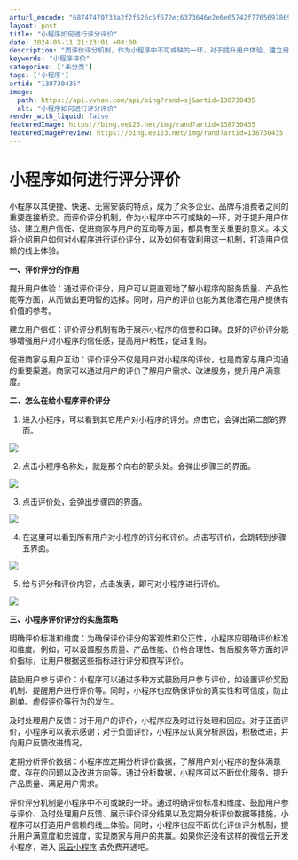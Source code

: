 ```yaml
---
arturl_encode: "68747470733a2f2f626c6f672e:6373646e2e6e65742f77656978696e5f34333039363338322f:61727469636c652f64657461696c732f313338373330343335"
layout: post
title: "小程序如何进行评分评价"
date: 2024-05-11 21:23:01 +08:00
description: "而评价评分机制，作为小程序中不可或缺的一环，对于提升用户体验、建立用户信任、促进商家与用户的互动等方"
keywords: "小程序评价"
categories: ['未分类']
tags: ['小程序']
artid: "138730435"
image:
  path: https://api.vvhan.com/api/bing?rand=sj&artid=138730435
  alt: "小程序如何进行评分评价"
render_with_liquid: false
featuredImage: https://bing.ee123.net/img/rand?artid=138730435
featuredImagePreview: https://bing.ee123.net/img/rand?artid=138730435
---
```


# 小程序如何进行评分评价

小程序以其便捷、快速、无需安装的特点，成为了众多企业、品牌与消费者之间的重要连接桥梁。而评价评分机制，作为小程序中不可或缺的一环，对于提升用户体验、建立用户信任、促进商家与用户的互动等方面，都具有至关重要的意义。本文将介绍用户如何对小程序进行评价评分，以及如何有效利用这一机制，打造用户信赖的线上体验。

**一、评价评分的作用**

提升用户体验：通过评价评分，用户可以更直观地了解小程序的服务质量、产品性能等方面，从而做出更明智的选择。同时，用户的评价也能为其他潜在用户提供有价值的参考。

建立用户信任：评价评分机制有助于展示小程序的信誉和口碑。良好的评价评分能够增强用户对小程序的信任感，提高用户粘性，促进复购。

促进商家与用户互动：评价评分不仅是用户对小程序的评价，也是商家与用户沟通的重要渠道。商家可以通过用户的评价了解用户需求、改进服务，提升用户满意度。

**二、怎么在给小程序评价评分**

1. 进入小程序，可以看到其它用户对小程序的评分。点击它，会弹出第二部的界面。

![](https://i-blog.csdnimg.cn/blog_migrate/64f8a1841a7ce69e23b7e4a9166d51c8.jpeg)

2. 点击小程序名称处，就是那个向右的箭头处。会弹出步骤三的界面。

![](https://i-blog.csdnimg.cn/blog_migrate/cf97df6a4a92670393bfe7dd9d7dccc0.png)

3. 点击评价处，会弹出步骤四的界面。

![](https://i-blog.csdnimg.cn/blog_migrate/e608dd120efa781f284802f8af571400.jpeg)

4. 在这里可以看到所有用户对小程序的评分和评价。点击写评价，会跳转到步骤五界面。

![](https://i-blog.csdnimg.cn/blog_migrate/b5654b73d443f6f05b6d03c45506b923.jpeg)

5. 给与评分和评价内容，点击发表，即可对小程序进行评价。

![](https://i-blog.csdnimg.cn/blog_migrate/d56a1598ebb7f130125ebaedd5ec0f2d.jpeg)

**三、小程序评价评分的实施策略**

明确评价标准和维度：为确保评价评分的客观性和公正性，小程序应明确评价标准和维度。例如，可以设置服务质量、产品性能、价格合理性、售后服务等方面的评价指标，让用户根据这些指标进行评分和撰写评价。

鼓励用户参与评价：小程序可以通过多种方式鼓励用户参与评价，如设置评价奖励机制、提醒用户进行评价等。同时，小程序也应确保评价的真实性和可信度，防止刷单、虚假评价等行为的发生。

及时处理用户反馈：对于用户的评价，小程序应及时进行处理和回应。对于正面评价，小程序可以表示感谢；对于负面评价，小程序应认真分析原因，积极改进，并向用户反馈改进情况。

定期分析评价数据：小程序应定期分析评价数据，了解用户对小程序的整体满意度、存在的问题以及改进方向等。通过分析数据，小程序可以不断优化服务、提升产品质量、满足用户需求。

评价评分机制是小程序中不可或缺的一环。通过明确评价标准和维度、鼓励用户参与评价、及时处理用户反馈、展示评价评分结果以及定期分析评价数据等措施，小程序可以打造用户信赖的线上体验。同时，小程序也应不断优化评价评分机制，提升用户满意度和忠诚度，实现商家与用户的共赢。如果你还没有这样的微信云开发小程序，进入
[采云小程序](https://mp.weixin.qq.com/cgi-bin/appmsg?t=media/appmsg_edit&action=edit&type=77&appmsgid=100052777&isMul=1&replaceScene=0&isSend=0&isFreePublish=0&token=2043591627&lang=zh_CN&timestamp=1715433619922 "采云小程序")
去免费开通吧。
